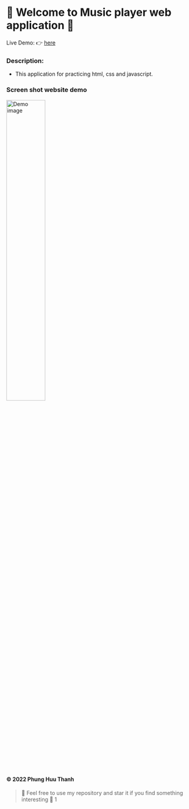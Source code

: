 # 🌈 Welcome to Music player web application 🌈

Live Demo: :point_right: [here](https://phuuthanh2003.github.io/Music_Player/)

### Description:
- This application for practicing html, css and javascript.

### Screen shot website demo
<img  src="https://github.com/phuuthanh2003/Music_Player/blob/main/images/Demo.PNG"  alt="Demo image"  width="45%"></img> 

#### © 2022 Phung Huu Thanh
> :love_you_gesture: Feel free to use my repository and star it if you find something interesting :love_you_gesture:
1

